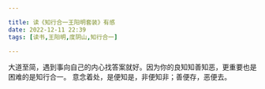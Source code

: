 ```yaml
---

title: 读《知行合一王阳明套装》有感
date: 2022-12-11 22:39
tags: [读书,王阳明,度阴山,知行合一]

---
```


大道至简，遇到事向自己的内心找答案就好。因为你的良知知善知恶，更重要也是困难的是知行合一。
意念着处，是便知是，非便知非；善便存，恶便去。